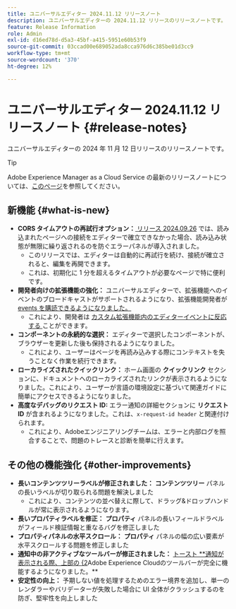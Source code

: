 ```yaml
---
title: ユニバーサルエディター 2024.11.12 リリースノート
description: ユニバーサルエディターの 2024.11.12 リリースのリリースノートです。
feature: Release Information
role: Admin
exl-id: d16ed78d-d5a3-45bf-a415-5951e60b53f9
source-git-commit: 03ccad00e689052ada8cca976d6c385be01d3cc9
workflow-type: tm+mt
source-wordcount: '370'
ht-degree: 12%

---
```



# ユニバーサルエディター 2024.11.12 リリースノート {#release-notes}

ユニバーサルエディターの 2024 年 11 月 12 日リリースのリリースノートです。

>[!TIP]
>
>Adobe Experience Manager as a Cloud Service の最新のリリースノートについては、[このページ](/help/release-notes/release-notes-cloud/release-notes-current.md)を参照してください。

## 新機能 {#what-is-new}

* **CORS タイムアウトの再試行オプション：**[ リリース 2024.09.26](/help/release-notes/universal-editor/2024/2024-09-26.md) では、読み込まれたページへの接続をエディターで確立できなかった場合、読み込み状態が無限に繰り返されるのを防ぐエラーパネルが導入されました。
   * このリリースでは、エディターは自動的に再試行を続け、接続が確立されると、編集を再開できます。
   * これは、初期化に 1 分を超えるタイムアウトが必要なページで特に便利です。
* **開発者向けの拡張機能の強化：** ユニバーサルエディターで、拡張機能へのイベントのブロードキャストがサポートされるようになり、拡張機能開発者が [events を購読できるようになりました。](/help/implementing/universal-editor/events.md)
   * これにより、開発者は [ カスタム拡張機能内のエディターイベントに反応する ](/help/implementing/universal-editor/customizing.md#extending) ことができます。
* **コンポーネントの永続的な選択：** エディターで選択したコンポーネントが、ブラウザーを更新した後も保持されるようになりました。
   * これにより、ユーザーはページを再読み込みする際にコンテキストを失うことなく作業を続行できます。
* **ローカライズされたクイックリンク：** ホーム画面の **クイックリンク** セクションに、ドキュメントへのローカライズされたリンクが表示されるようになりました。これにより、ユーザーが言語の環境設定に基づいて関連ガイドに簡単にアクセスできるようになりました。
* **高度なデバッグのリクエスト ID:** エラー通知の詳細セクションに **リクエスト ID** が含まれるようになりました。これは、`x-request-id header` と関連付けられます。
   * これにより、Adobeエンジニアリングチームは、エラーと内部ログを照合することで、問題のトレースと診断を簡単に行えます。

## その他の機能強化 {#other-improvements}

* **長いコンテンツツリーラベルが修正されました：** **コンテンツツリー** パネルの長いラベルが切り取られる問題を解決しました
   * これにより、コンテンツの並べ替えに際して、ドラッグ&amp;ドロップハンドルが常に表示されるようになります。
* **長いプロパティラベルを修正：** **プロパティ** パネルの長いフィールドラベルがフィールド検証情報と重なるバグを修正しました
* **プロパティパネルの水平スクロール：** **プロパティ** パネルの幅の広い要素が水平スクロールする問題を修正しました
* **通知中の非アクティブなツールバーが修正されました：** [ トースト **通知が表示される際、上部の {2](https://spectrum.adobe.com/page/toast/)Adobe Experience Cloudのツールバーが完全に機能するようになりました。**
* **安定性の向上：** 予期しない値を処理するためのエラー境界を追加し、単一のレンダラーやバリデーターが失敗した場合に UI 全体がクラッシュするのを防ぎ、堅牢性を向上しました
